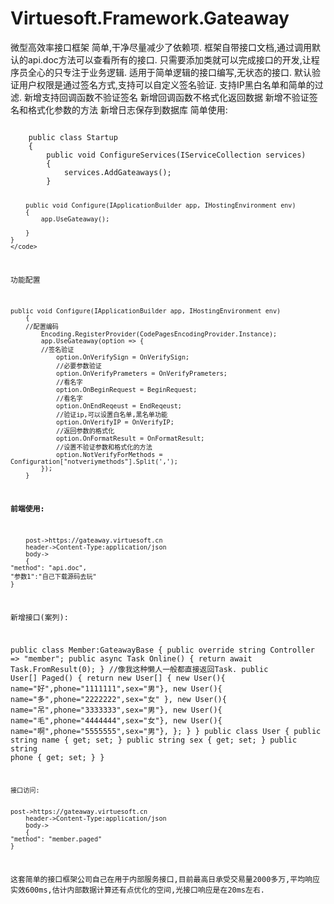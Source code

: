 # Virtuesoft.Framework.Gateaway
微型高效率接口框架 简单,干净尽量减少了依赖项. 框架自带接口文档,通过调用默认的api.doc方法可以查看所有的接口. 只需要添加类就可以完成接口的开发,让程序员全心的只专注于业务逻辑. 适用于简单逻辑的接口编写,无状态的接口. 默认验证用户权限是通过签名方式,支持可以自定义签名验证. 支持IP黑白名单和简单的过滤. 新增支持回调函数不验证签名 新增回调函数不格式化返回数据 新增不验证签名和格式化参数的方法 新增日志保存到数据库
简单使用:



<code>
    public class Startup
    {
        public void ConfigureServices(IServiceCollection services)
        {
            services.AddGateaways();
        }

        public void Configure(IApplicationBuilder app, IHostingEnvironment env)
        {
            app.UseGateaway();
            
        }
    }
    </code>
	
	
功能配置


    public void Configure(IApplicationBuilder app, IHostingEnvironment env)
        {
        //配置编码
            Encoding.RegisterProvider(CodePagesEncodingProvider.Instance);
            app.UseGateaway(option => {
            //签名验证
                option.OnVerifySign = OnVerifySign;
                //必要参数验证
                option.OnVerifyPrameters = OnVerifyPrameters;
                //看名字
                option.OnBeginRequest = BeginRequest;
                //看名字
                option.OnEndReqeust = EndReqeust;
                //验证ip,可以设置白名单,黑名单功能
                option.OnVerifyIP = OnVerifyIP;
                //返回参数的格式化
                option.OnFormatResult = OnFormatResult;
                //设置不验证参数和格式化的方法
                option.NotVerifyForMethods = Configuration["notveriymethods"].Split(',');
            });
        }
        
<b>前端使用:</b>


        post->https://gateaway.virtuesoft.cn
        header->Content-Type:application/json
        body->
        {
    "method": "api.doc",
    "参数1":"自己下载源码去玩"
    }
新增接口(案列):


 public class Member:GateawayBase
    {
        public override string Controller => "member";
        public async Task<int> Online()
        {
            return await Task.FromResult(0);
        }
        //像我这种懒人一般都直接返回Task<Object>.
        public User[] Paged() {
            return new User[] {
                new User(){ name="好",phone="1111111",sex="男"},
                new User(){ name="多",phone="2222222",sex="女" },
                new User(){ name="吊",phone="3333333",sex="男"},
                new User(){ name="毛",phone="4444444",sex="女"},
                new User(){ name="啊",phone="5555555",sex="男"},
            };
        }
    }
    public class User {
        public string name { get; set; }
        public string sex { get; set; }
        public string phone { get; set; }
    }
	
	
    接口访问:
    
    
    post->https://gateaway.virtuesoft.cn
        header->Content-Type:application/json
        body->
        {
    "method": "member.paged"
    }


这套简单的接口框架公司自己在用于内部服务接口,目前最高日承受交易量2000多万,平均响应实效600ms,估计内部数据计算还有点优化的空间,光接口响应是在20ms左右.
